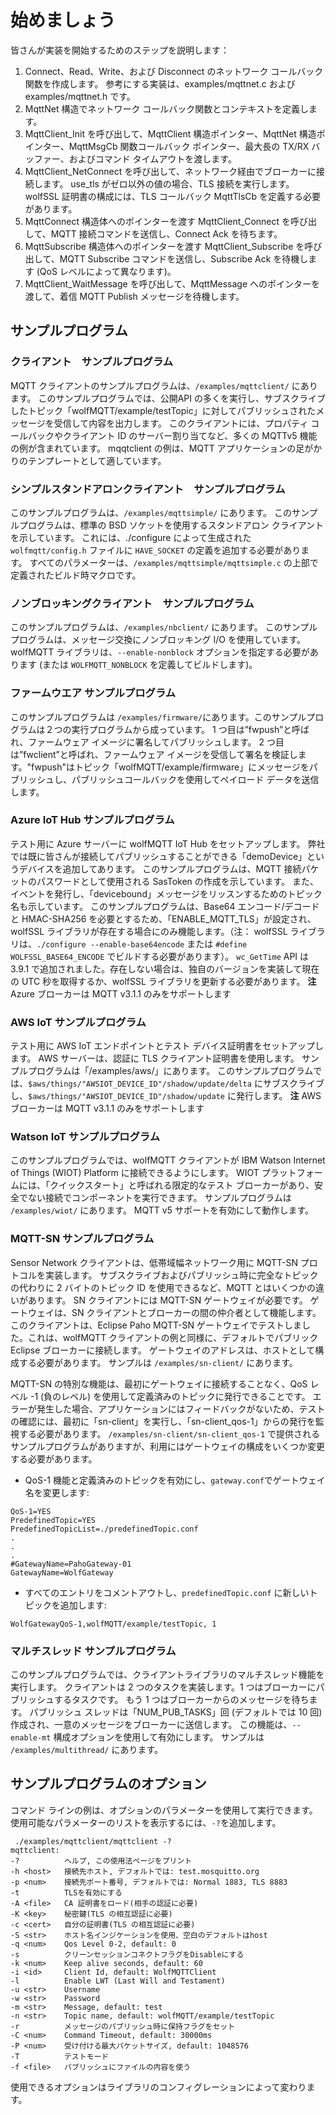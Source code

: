 # 始めましょう

皆さんが実装を開始するためのステップを説明します：

1. Connect、Read、Write、および Disconnect のネットワーク コールバック関数を作成します。 参考にする実装は、examples/mqttnet.c および examples/mqttnet.h です。
2. MqttNet 構造でネットワーク コールバック関数とコンテキストを定義します。
3. MqttClient_Init を呼び出して、MqttClient 構造ポインター、MqttNet 構造ポインター、MqttMsgCb 関数コールバック ポインター、最大長の TX/RX バッファー、およびコマンド タイムアウトを渡します。
4. MqttClient_NetConnect を呼び出して、ネットワーク経由でブローカーに接続します。 use_tls がゼロ以外の値の場合、TLS 接続を実行します。 wolfSSL 証明書の構成には、TLS コールバック MqttTlsCb を定義する必要があります。
5. MqttConnect 構造体へのポインターを渡す MqttClient_Connect を呼び出して、MQTT 接続コマンドを送信し、Connect Ack を待ちます。
6. MqttSubscribe 構造体へのポインターを渡す MqttClient_Subscribe を呼び出して、MQTT Subscribe コマンドを送信し、Subscribe Ack を待機します (QoS レベルによって異なります)。
7. MqttClient_WaitMessage を呼び出して、MqttMessage へのポインターを渡して、着信 MQTT Publish メッセージを待機します。


## サンプルプログラム

### クライアント　サンプルプログラム

MQTT クライアントのサンプルプログラムは、`/examples/mqttclient/` にあります。 このサンプルプログラムでは、公開API の多くを実行し、サブスクライブしたトピック「wolfMQTT/example/testTopic」に対してパブリッシュされたメッセージを受信して内容を出力します。 このクライアントには、プロパティ コールバックやクライアント ID のサーバー割り当てなど、多くの MQTTv5 機能の例が含まれています。 mqqtclient の例は、MQTT アプリケーションの足がかりのテンプレートとして適しています。



### シンプルスタンドアロンクライアント　サンプルプログラム

このサンプルプログラムは、`/examples/mqttsimple/` にあります。 このサンプルプログラムは、標準の BSD ソケットを使用するスタンドアロン クライアントを示しています。 これには、./configure によって生成された `wolfmqtt/config.h` ファイルに `HAVE_SOCKET` の定義を追加する必要があります。 すべてのパラメーターは、`/examples/mqttsimple/mqttsimple.c` の上部で定義されたビルド時マクロです。



### ノンブロッキングクライアント　サンプルプログラム
このサンプルプログラムは、`/examples/nbclient/` にあります。 このサンプルプログラムは、メッセージ交換にノンブロッキング I/O を使用しています。 wolfMQTT ライブラリは、`--enable-nonblock` オプションを指定する必要があります (または `WOLFMQTT_NONBLOCK` を定義してビルドします)。


### ファームウエア サンプルプログラム
このサンプルプログラムは `/examples/firmware/`にあります。このサンプルプログラムは２つの実行プログラムから成っています。 1 つ目は”fwpush”と呼ばれ、ファームウェア イメージに署名してパブリッシュします。 2 つ目は”fwclient”と呼ばれ、ファームウェア イメージを受信して署名を検証します。"fwpush"はトピック「wolfMQTT/example/firmware」にメッセージをパブリッシュし、パブリッシュコールバックを使用してペイロード データを送信します。



### Azure IoT Hub サンプルプログラム

テスト用に Azure サーバーに wolfMQTT IoT Hub をセットアップします。 弊社では既に皆さんが接続してパブリッシュすることができる「demoDevice」というデバイスを追加してあります。 このサンプルプログラムは、MQTT 接続パケットのパスワードとして使用される SasToken の作成を示しています。 また、イベントを発行し、「devicebound」メッセージをリッスンするためのトピック名も示しています。 このサンプルプログラムは、Base64 エンコード/デコードと HMAC-SHA256 を必要とするため、「ENABLE_MQTT_TLS」が設定され、wolfSSL ライブラリが存在する場合にのみ機能します。（注： wolfSSL ライブラリは、`./configure --enable-base64encode` または `#define WOLFSSL_BASE64_ENCODE` でビルドする必要があります）。 `wc_GetTime` API は 3.9.1 で追加されました。存在しない場合は、独自のバージョンを実装して現在の UTC 秒を取得するか、wolfSSL ライブラリを更新する必要があります。
**注** Azure ブローカーは MQTT v3.1.1 のみをサポートします

### AWS IoT サンプルプログラム
テスト用に AWS IoT エンドポイントとテスト デバイス証明書をセットアップします。 AWS サーバーは、認証に TLS クライアント証明書を使用します。 サンプルプログラムは「/examples/aws/」にあります。 このサンプルプログラムでは、`$aws/things/"AWSIOT_DEVICE_ID"/shadow/update/delta` にサブスクライブし、`$aws/things/"AWSIOT_DEVICE_ID"/shadow/update` に発行します。
**注** AWS ブローカーは MQTT v3.1.1 のみをサポートします

### Watson IoT サンプルプログラム

このサンプルプログラムでは、wolfMQTT クライアントが IBM Watson Internet of Things (WIOT) Platform に接続できるようにします。 WIOT プラットフォームには、「クイックスタート」と呼ばれる限定的なテスト ブローカーがあり、安全でない接続でコンポーネントを実行できます。 サンプルプログラムは `/examples/wiot/` にあります。 MQTT v5 サポートを有効にして動作します。


### MQTT-SN サンプルプログラム

Sensor Network クライアントは、低帯域幅ネットワーク用に MQTT-SN プロトコルを実装します。 サブスクライブおよびパブリッシュ時に完全なトピックの代わりに 2 バイトのトピック ID を使用できるなど、MQTT とはいくつかの違いがあります。 SN クライアントには MQTT-SN ゲートウェイが必要です。 ゲートウェイは、SN クライアントとブローカーの間の仲介者として機能します。 このクライアントは、Eclipse Paho MQTT-SN ゲートウェイでテストしました。これは、wolfMQTT クライアントの例と同様に、デフォルトでパブリック Eclipse ブローカーに接続します。 ゲートウェイのアドレスは、ホストとして構成する必要があります。 サンプルは `/examples/sn-client/` にあります。

MQTT-SN の特別な機能は、最初にゲートウェイに接続することなく、QoS レベル -1 (負のレベル) を使用して定義済みのトピックに発行できることです。 エラーが発生した場合、アプリケーションにはフィードバックがないため、テストの確認には、最初に「sn-client」を実行し、「sn-client_qos-1」からの発行を監視する必要があります。 `/examples/sn-client/sn-client_qos-1` で提供されるサンプルプログラムがありますが、利用にはゲートウェイの構成をいくつか変更する必要があります。

* QoS-1 機能と定義済みのトピックを有効にし、`gateway.conf`でゲートウェイ名を変更します:


```
QoS-1=YES
PredefinedTopic=YES
PredefinedTopicList=./predefinedTopic.conf
.
.
.
#GatewayName=PahoGateway-01
GatewayName=WolfGateway
```
* すべてのエントリをコメントアウトし、`predefinedTopic.conf` に新しいトピックを追加します:

```
WolfGatewayQoS-1,wolfMQTT/example/testTopic, 1
```

### マルチスレッド サンプルプログラム

このサンプルプログラムでは、クライアントライブラリのマルチスレッド機能を実行します。 クライアントは 2 つのタスクを実装します。1 つはブローカーにパブリッシュするタスクです。 もう 1 つはブローカーからのメッセージを待ちます。 パブリッシュ スレッドは「NUM_PUB_TASKS」回 (デフォルトでは 10 回) 作成され、一意のメッセージをブローカーに送信します。 この機能は、`--enable-mt` 構成オプションを使用して有効にします。 サンプルは `/examples/multithread/` にあります。


## サンプルプログラムのオプション
コマンド ラインの例は、オプションのパラメーターを使用して実行できます。 使用可能なパラメーターのリストを表示するには、`-?`を追加します。

```
 ./examples/mqttclient/mqttclient -?
mqttclient:
-?          ヘルプ, この使用法ページをプリント
-h <host>   接続先ホスト, デフォルトでは: test.mosquitto.org
-p <num>    接続先ポート番号, デフォルトでは: Normal 1883, TLS 8883
-t          TLSを有効にする
-A <file>   CA 証明書をロード(相手の認証に必要)
-K <key>    秘密鍵(TLS の相互認証に必要)
-c <cert>   自分の証明書(TLS の相互認証に必要)
-S <str>    ホスト名インジケーションを使用、空白のデフォルトはhost
-q <num>    Qos Level 0-2, default: 0
-s          クリーンセッションコネクトフラグをDisableにする
-k <num>    Keep alive seconds, default: 60
-i <id>     Client Id, default: WolfMQTTClient
-l          Enable LWT (Last Will and Testament)
-u <str>    Username
-w <str>    Password
-m <str>    Message, default: test
-n <str>    Topic name, default: wolfMQTT/example/testTopic
-r          メッセージのパブリッシュ時に保持フラグをセット
-C <num>    Command Timeout, default: 30000ms
-P <num>    受け付ける最大パケットサイズ, default: 1048576
-T          テストモード
-f <file>   パブリッシュにファイルの内容を使う
```
使用できるオプションはライブラリのコンフィグレーションによって変わります。
